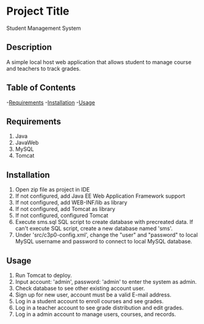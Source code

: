 # Project Title

Student Management System

## Description

A simple local host web application that allows student to manage course and teachers to track grades.

## Table of Contents
-[Requirements](#requirements)
-[Installation](#installation)
-[Usage](#usage)

## Requirements
1. Java
2. JavaWeb
3. MySQL
4. Tomcat

## Installation

1. Open zip file as project in IDE
2. If not configured, add Java EE Web Application Framework support
3. If not configured, add WEB-INF/lib as library
4. If not configured, add Tomcat as library
5. If not configured, configured Tomcat 
6. Execute sms.sql SQL script to create database with precreated data. If can't execute SQL script, create a new database named 'sms'.
7. Under 'src/c3p0-config.xml', change the "user" and "password" to local MySQL username and password to connect to local MySQL database. 

## Usage
1. Run Tomcat to deploy.
2. Input account: 'admin', password: 'admin' to enter the system as admin.
3. Check database to see other existing account user.
4. Sign up for new user, account must be a valid E-mail address.
5. Log in a student account to enroll courses and see grades.
6. Log in a teacher account to see grade distribution and edit grades.
7. Log in a admin account to manage users, courses, and records.
 

